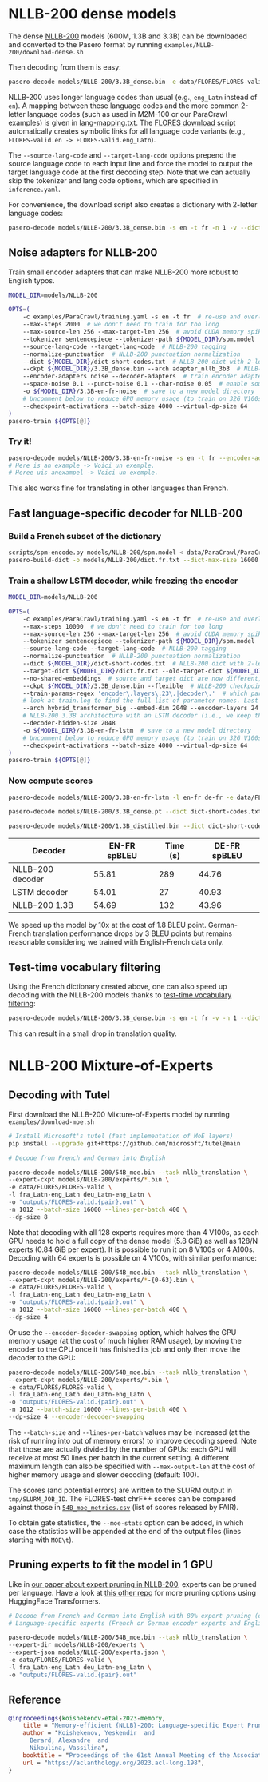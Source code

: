 
# NLLB-200 dense models

The dense [NLLB-200](https://github.com/facebookresearch/fairseq/tree/nllb) models (600M, 1.3B and 3.3B) can be downloaded and converted to the Pasero format by running `examples/NLLB-200/download-dense.sh`

Then decoding from them is easy:
```bash
pasero-decode models/NLLB-200/3.3B_dense.bin -e data/FLORES/FLORES-valid -s eng_Latn -t fra_Latn --source-lang-code --target-lang-code --tokenizer sentencepiece
```

NLLB-200 uses longer language codes than usual (e.g., `eng_Latn` instead of `en`). A mapping between these language codes and the more common 2-letter language codes (such as used in M2M-100 or our ParaCrawl examples) is given in [lang-mapping.txt](examples/NLLB-200/lang-mapping.txt). The [FLORES download script](examples/download-flores.sh) automatically creates symbolic links for all language code variants (e.g., `FLORES-valid.en -> FLORES-valid.eng_Latn`).

The `--source-lang-code` and `--target-lang-code` options prepend the source language code to each input line and force the model to output the target language code at the first decoding step.
Note that we can actually skip the tokenizer and lang code options, which are specified in `inference.yaml`.

For convenience, the download script also creates a dictionary with 2-letter language codes:
```bash
pasero-decode models/NLLB-200/3.3B_dense.bin -s en -t fr -n 1 -v --dict dict-short-codes.txt
```

## Noise adapters for NLLB-200

Train small encoder adapters that can make NLLB-200 more robust to English typos.

```bash
MODEL_DIR=models/NLLB-200

OPTS=(
    -c examples/ParaCrawl/training.yaml -s en -t fr  # re-use and overload the bilingual ParaCrawl configuration
    --max-steps 2000  # we don't need to train for too long
    --max-source-len 256 --max-target-len 256  # avoid CUDA memory spikes by filtering too long examples
    --tokenizer sentencepiece --tokenizer-path ${MODEL_DIR}/spm.model  # NLLB-200 tokenizer
    --source-lang-code --target-lang-code  # NLLB-200 tagging
    --normalize-punctuation  # NLLB-200 punctuation normalization
    --dict ${MODEL_DIR}/dict-short-codes.txt  # NLLB-200 dict with 2-letter language codes
    --ckpt ${MODEL_DIR}/3.3B_dense.bin --arch adapter_nllb_3b3  # NLLB-200 checkpoint and architecture
    --encoder-adapters noise --decoder-adapters  # train encoder adapters
    --space-noise 0.1 --punct-noise 0.1 --char-noise 0.05  # enable source-side noise
    -o ${MODEL_DIR}/3.3B-en-fr-noise  # save to a new model directory
    # Uncomment below to reduce GPU memory usage (to train on 32G V100s):
    --checkpoint-activations --batch-size 4000 --virtual-dp-size 64
)
pasero-train ${OPTS[@]}
```
### Try it!

```bash
pasero-decode models/NLLB-200/3.3B-en-fr-noise -s en -t fr --encoder-adapters noise -v -n 1
# Here is an example -> Voici un exemple.
# Heree uis anexampel -> Voici un exemple.
```
This also works fine for translating in other languages than French.

## Fast language-specific decoder for NLLB-200

### Build a French subset of the dictionary
```bash
scripts/spm-encode.py models/NLLB-200/spm.model < data/ParaCrawl/ParaCrawl.en-fr.fr | head -n1000000 | \
pasero-build-dict -o models/NLLB-200/dict.fr.txt --dict-max-size 16000 --dict-custom-symbols "<lang:fr>"
```

### Train a shallow LSTM decoder, while freezing the encoder

```bash
MODEL_DIR=models/NLLB-200

OPTS=(
    -c examples/ParaCrawl/training.yaml -s en -t fr  # re-use and overload the bilingual ParaCrawl configuration
    --max-steps 10000  # we don't need to train for too long
    --max-source-len 256 --max-target-len 256  # avoid CUDA memory spikes by filtering too long examples
    --tokenizer sentencepiece --tokenizer-path ${MODEL_DIR}/spm.model  # NLLB-200 tokenizer
    --source-lang-code --target-lang-code  # NLLB-200 tagging
    --normalize-punctuation  # NLLB-200 punctuation normalization
    --dict ${MODEL_DIR}/dict-short-codes.txt  # NLLB-200 dict with 2-letter language codes
    --target-dict ${MODEL_DIR}/dict.fr.txt --old-target-dict ${MODEL_DIR}/dict-short-codes.txt  # new French-only target dict
    --no-shared-embeddings  # source and target dict are now different, target embeddings will be re-maped
    --ckpt ${MODEL_DIR}/3.3B_dense.bin --flexible  # NLLB-200 checkpoint partial loading
    --train-params-regex 'encoder\.layers\.23\.|decoder\.'  # which parameters to train (the rest are frozen),
    # look at train.log to find the full list of parameter names. Last encoder layer and entire decoder are trained
    --arch hybrid_transformer_big --embed-dim 2048 --encoder-layers 24 --encoder-ffn-dim 8192 --encoder-prenorm
    # NLLB-200 3.3B architecture with an LSTM decoder (i.e., we keep the encoder but replace the decoder)
    --decoder-hidden-size 2048
    -o ${MODEL_DIR}/3.3B-en-fr-lstm  # save to a new model directory
    # Uncomment below to reduce GPU memory usage (to train on 32G V100s):
    --checkpoint-activations --batch-size 4000 --virtual-dp-size 64
)
pasero-train ${OPTS[@]}
```
### Now compute scores

```bash
pasero-decode models/NLLB-200/3.3B-en-fr-lstm -l en-fr de-fr -e data/FLORES/FLORES-test

pasero-decode models/NLLB-200/3.3B_dense.pt --dict dict-short-codes.txt -l en-fr de-fr -e data/FLORES/FLORES-test

pasero-decode models/NLLB-200/1.3B_distilled.bin --dict dict-short-codes.txt -l en-fr de-fr -e data/FLORES/FLORES-test
```

| Decoder | EN-FR spBLEU | Time (s) | DE-FR spBLEU |
|---------|------------|------------|------------|
| NLLB-200 decoder | 55.81 | 289 | 44.76 |
| LSTM decoder | 54.01 | 27 | 40.93 |
| NLLB-200 1.3B | 54.69 | 132 | 43.96 |

We speed up the model by 10x at the cost of 1.8 BLEU point. German-French translation performance drops by 3 BLEU points but remains reasonable considering we trained with English-French data only.

## Test-time vocabulary filtering

Using the French dictionary created above, one can also speed up decoding with the NLLB-200 models thanks to 
[test-time vocabulary filtering](https://aclanthology.org/2021.emnlp-main.674/):

```bash
pasero-decode models/NLLB-200/3.3B_dense.bin -s en -t fr -v -n 1 --dict dict-short-codes.txt --target-dict dict.fr.txt --old-target-dict dict-short-codes.txt
```

This can result in a small drop in translation quality.

# NLLB-200 Mixture-of-Experts

## Decoding with Tutel

First download the NLLB-200 Mixture-of-Experts model by running `examples/download-moe.sh`

```bash
# Install Microsoft's tutel (fast implementation of MoE layers)
pip install --upgrade git+https://github.com/microsoft/tutel@main

# Decode from French and German into English

pasero-decode models/NLLB-200/54B_moe.bin --task nllb_translation \
--expert-ckpt models/NLLB-200/experts/*.bin \
-e data/FLORES/FLORES-valid \
-l fra_Latn-eng_Latn deu_Latn-eng_Latn \
-o "outputs/FLORES-valid.{pair}.out" \
-n 1012 --batch-size 16000 --lines-per-batch 400 \
--dp-size 8
```

Note that decoding with all 128 experts requires more than 4 V100s, as each GPU needs to hold a full copy of the dense model (5.8 GiB) as well as 128/N experts (0.84 GiB per expert). It is possible to run it on 8 V100s or 4 A100s.
Decoding with 64 experts is possible on 4 V100s, with similar performance:

```bash
pasero-decode models/NLLB-200/54B_moe.bin --task nllb_translation \
--expert-ckpt models/NLLB-200/experts/*-{0-63}.bin \
-e data/FLORES/FLORES-valid \
-l fra_Latn-eng_Latn deu_Latn-eng_Latn \
-o "outputs/FLORES-valid.{pair}.out" \
-n 1012 --batch-size 16000 --lines-per-batch 400 \
--dp-size 4
```

Or use the `--encoder-decoder-swapping` option, which halves the GPU memory usage (at the cost of much higher RAM usage), by moving the encoder to the CPU once it has finished its job and only then move the decoder to the GPU:
```bash
pasero-decode models/NLLB-200/54B_moe.bin --task nllb_translation \
--expert-ckpt models/NLLB-200/experts/*.bin \
-e data/FLORES/FLORES-valid \
-l fra_Latn-eng_Latn deu_Latn-eng_Latn \
-o "outputs/FLORES-valid.{pair}.out" \
-n 1012 --batch-size 16000 --lines-per-batch 400 \
--dp-size 4 --encoder-decoder-swapping
```

The `--batch-size` and `--lines-per-batch` values may be increased (at the risk of running into out of memory errors) to improve decoding speed. Note that those are actually divided by the number of GPUs: each GPU will receive at most 50 lines per batch in the current setting. A different maximum length can also be specified with `--max-output-len` at the cost of higher memory usage and slower decoding (default: 100).

The scores (and potential errors) are written to the SLURM output in `tmp/SLURM_JOB_ID`. The FLORES-test chrF++ scores can be compared against those in [`54B_moe_metrics.csv`](https://tinyurl.com/nllb200moe54bmetrics) (list of scores released by FAIR).

To obtain gate statistics, the `--moe-stats` option can be added, in which case the statistics will be appended at the end of the output files (lines starting with `MOE\t`).

## Pruning experts to fit the model in 1 GPU

Like in [our paper about expert pruning in NLLB-200](https://arxiv.org/abs/2212.09811), experts can be pruned per language.
Have a look at [this other repo](https://github.com/naver/nllb-pruning) for more pruning options using HuggingFace Transformers.

```bash
# Decode from French and German into English with 80% expert pruning (expert ids specified in 'experts.json')
# Language-specific experts (French or German encoder experts and English decoder experts) will be loaded automatically

pasero-decode models/NLLB-200/54B_moe.bin --task nllb_translation \
--expert-dir models/NLLB-200/experts \
--expert-json models/NLLB-200/experts.json \
-e data/FLORES/FLORES-valid \
-l fra_Latn-eng_Latn deu_Latn-eng_Latn \
-o "outputs/FLORES-valid.{pair}.out"
```

## Reference

```bibtex
@inproceedings{koishekenov-etal-2023-memory,
    title = "Memory-efficient {NLLB}-200: Language-specific Expert Pruning of a Massively Multilingual Machine Translation Model",
    author = "Koishekenov, Yeskendir  and
      Berard, Alexandre  and
      Nikoulina, Vassilina",
    booktitle = "Proceedings of the 61st Annual Meeting of the Association for Computational Linguistics (Volume 1: Long Papers)",
    url = "https://aclanthology.org/2023.acl-long.198",
}
```